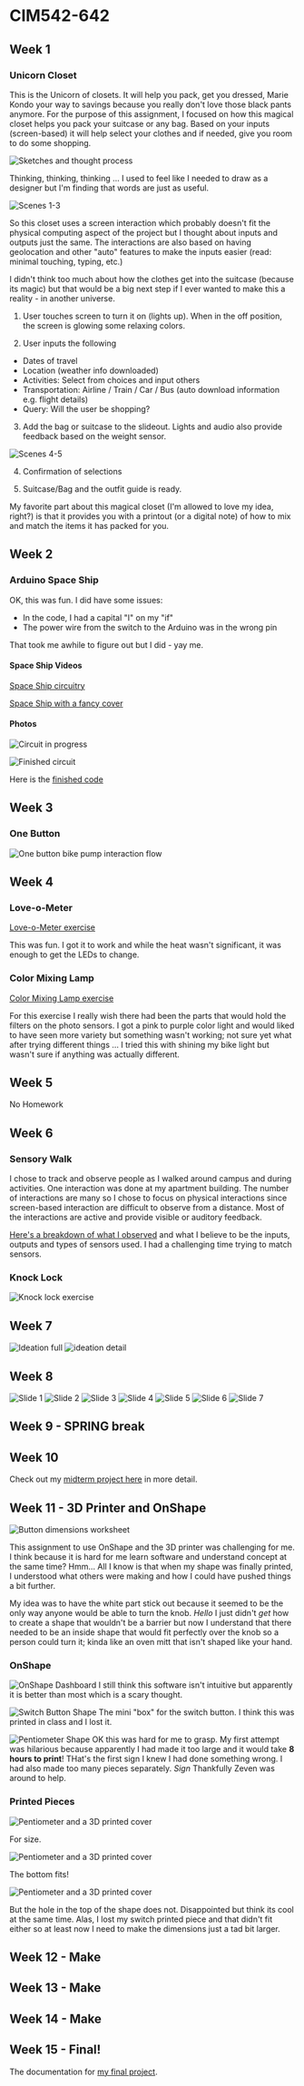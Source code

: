 # CIM542-642

## Week 1

### Unicorn Closet

This is the Unicorn of closets. It will help you pack, get you dressed, Marie Kondo your way to savings because you really don't love those black pants anymore. For the purpose of this assignment, I focused on how this magical closet helps you pack your suitcase or any bag. Based on your inputs (screen-based) it will help select your clothes and if needed, give you room to do some shopping.

![Sketches and thought process](images/2019-01-24-0003.JPG)

Thinking, thinking, thinking … I used to feel like I needed to draw as a designer but I'm finding that words are just as useful.

![Scenes 1-3](images/2019-01-24-0001.JPG)

So this closet uses a screen interaction which probably doesn't fit the physical computing aspect of the project but I thought about inputs and outputs just the same.  The interactions are also based on having geolocation and other "auto" features to make the inputs easier (read: minimal touching, typing, etc.)

I didn't think too much about how the clothes get into the suitcase (because its magic) but that would be a big next step if I ever wanted to make this a reality - in another universe.

1. User touches screen to turn it on (lights up). When in the off position, the screen is glowing some relaxing colors.

2. User inputs the following
* Dates of travel
* Location (weather info downloaded)
* Activities: Select from choices and input others
* Transportation: Airline / Train / Car / Bus (auto download information e.g. flight details)
* Query: Will the user be shopping?

3. Add the bag or suitcase to the slideout. Lights and audio also provide feedback based on the weight sensor.

![Scenes 4-5](images/2019-01-24-0002.JPG)

4. Confirmation of selections

5. Suitcase/Bag and the outfit guide is ready.

My favorite part about this magical closet (I'm allowed to love my idea, right?) is that it provides you with a printout (or a digital note) of how to mix and match the items it has packed for you.


## Week 2

### Arduino Space Ship

OK, this was fun. I did have some issues:
* In the code, I had a capital "I" on my "if"
* The power wire from the switch to the Arduino was in the wrong pin

That took me awhile to figure out but I did - yay me.

#### Space Ship Videos

[Space Ship circuitry](https://youtu.be/OhQqHxNC8L4)

[Space Ship with a fancy cover](https://youtu.be/yc8WKyt32UQ)

#### Photos

![Circuit in progress](images/arduio_spaceShip_IMG_6247.JPG)

![Finished circuit](images/arduino_spaceShip_IMG_6275.JPG)

Here is the [finished code](https://github.com/dpd28/CIM542-642/blob/master/Space_On_jan30a/sketch_jan30a/sketch_jan30a.ino)

## Week 3

### One Button

![One button bike pump interaction flow](images/BikePumpOneButton.jpg)

## Week 4

### Love-o-Meter

[Love-o-Meter exercise](https://youtu.be/DOpJ4ziAJs0)

This was fun. I got it to work and while the heat wasn't significant, it was enough to get the LEDs to change.

### Color Mixing Lamp

[Color Mixing Lamp exercise](https://youtu.be/JNj60dFvf-8)

For this exercise I really wish there had been the parts that would hold the filters on the photo sensors. I got a pink to purple color light and would liked to have seen more variety but something wasn't working; not sure yet what after trying different things … I tried this with shining my bike light but wasn't sure if anything was actually different.

## Week 5

No Homework

## Week 6

### Sensory Walk

I chose to track and observe people as I walked around campus and during activities. One interaction was done at my apartment building. The number of interactions are many so I chose to focus on physical interactions since screen-based interaction are difficult to observe from a distance. Most of the interactions are active and provide visible or auditory feedback.

[Here's a breakdown of what I observed](https://github.com/dpd28/CIM542-642/blob/master/SensoryWalkThrough/SensoryWalk.md) and what I believe to be the inputs, outputs and types of sensors used. I had a challenging time trying to match sensors.

### Knock Lock

![Knock lock exercise](images/Knock_Lock_IMG_8469.JPG)

## Week 7

![Ideation full](https://github.com/dpd28/CIM542-642/raw/master/images/ideation_IMG_7871.jpg)
![ideation detail](images/ideation_IMG_7872.jpg)

## Week 8

![Slide 1](images/haptic-music-proposal.001.jpg)
![Slide 2](images/haptic-music-proposal.002.jpg)
![Slide 3](images/haptic-music-proposal.003.jpg)
![Slide 4](images/haptic-music-proposal.004.jpg)
![Slide 5](images/haptic-music-proposal.005.jpg)
![Slide 6](images/haptic-music-proposal.006.jpg)
![Slide 7](images/haptic-music-proposal.007.jpg)

## Week 9  - SPRING break

## Week 10

Check out my [midterm project here](https://dpd28.github.io/CIM542-642/midtermS19/) in more detail.

## Week 11 - 3D Printer and OnShape

![Button dimensions worksheet](images/3D_2019-04-25-0001.JPG)

This assignment to use OnShape and the 3D printer was challenging for me. I think because it is hard for me learn software and understand concept at the same time? Hmm… All I know is that when my shape was finally printed, I understood what others were making and how I could have pushed things a bit further.

My idea was to have the white part stick out because it seemed to be the only way anyone would be able to turn the knob. *Hello* I just didn't  *get* how to create a shape that wouldn't be a barrier but now I understand that there needed to be an inside shape that would fit perfectly over the knob so a person could turn it; kinda like an oven mitt that isn't shaped like your hand.

### OnShape

![OnShape Dashboard](https://github.com/dpd28/CIM542-642/raw/master/images/OnShape.800px.jpg)
I still think this software isn't intuitive but apparently it is better than most which is a scary thought.

![Switch Button Shape](https://github.com/dpd28/CIM542-642/raw/master/images/buttonShape.800px.jpg)
The mini "box" for the switch button. I think this was printed in class and I lost it.

![Pentiometer Shape](https://github.com/dpd28/CIM542-642/raw/master/images/PentiometerShape.800px.jpg)
OK this was hard for me to grasp. My first attempt was hilarious because apparently I had made it too large and it would take **8 hours to print**! THat's the first sign I knew I had done something wrong. I had also made too many pieces separately. *Sign* Thankfully Zeven was around to help.

### Printed Pieces

![Pentiometer and a 3D printed cover](images/3D-1-IMG_8044.JPG)

For size.

![Pentiometer and a 3D printed cover](images/3D-2-IMG_8047.JPG)

The bottom fits!

![Pentiometer and a 3D printed cover](images/3D-3-IMG_8048.JPG)

But the hole in the top of the shape does not. Disappointed but think its cool at the same time. Alas, I lost my switch printed piece and that didn't fit either so at least now I need to make the dimensions just a tad bit larger.


## Week 12 - Make

## Week 13 - Make

## Week 14 - Make

## Week 15 - Final!

The documentation for [my final project](https://dpd28.github.io/CIM542-642/dpdFinal/).
